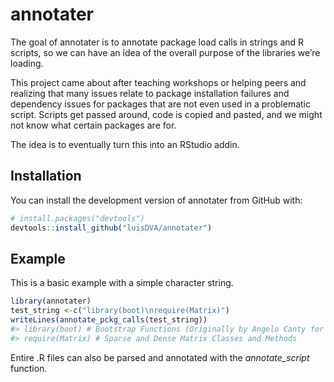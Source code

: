 
<!-- README.md is generated from README.Rmd. Please edit that file -->

# annotater

The goal of annotater is to annotate package load calls in strings and R
scripts, so we can have an idea of the overall purpose of the libraries
we’re loading.

This project came about after teaching workshops or helping peers and
realizing that many issues relate to package installation failures and
dependency issues for packages that are not even used in a problematic
script. Scripts get passed around, code is copied and pasted, and we
might not know what certain packages are for.

The idea is to eventually turn this into an RStudio addin.

## Installation

You can install the development version of annotater from GitHub with:

``` r
# install.packages("devtools")
devtools::install_github("luisDVA/annotater")
```

## Example

This is a basic example with a simple character string.

``` r
library(annotater)
test_string <-c("library(boot)\nrequire(Matrix)")
writeLines(annotate_pckg_calls(test_string))
#> library(boot) # Bootstrap Functions (Originally by Angelo Canty for S)
#> require(Matrix) # Sparse and Dense Matrix Classes and Methods
```

Entire .R files can also be parsed and annotated with the
*annotate\_script* function.
